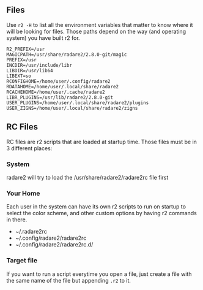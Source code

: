 ## Files

Use `r2 -H` to list all the environment variables that matter to know where it will
be looking for files. Those paths depend on the way (and operating system) you have
built r2 for.

```
R2_PREFIX=/usr
MAGICPATH=/usr/share/radare2/2.8.0-git/magic
PREFIX=/usr
INCDIR=/usr/include/libr
LIBDIR=/usr/lib64
LIBEXT=so
RCONFIGHOME=/home/user/.config/radare2
RDATAHOME=/home/user/.local/share/radare2
RCACHEHOME=/home/user/.cache/radare2
LIBR_PLUGINS=/usr/lib/radare2/2.8.0-git
USER_PLUGINS=/home/user/.local/share/radare2/plugins
USER_ZIGNS=/home/user/.local/share/radare2/zigns
```

## RC Files

RC files are r2 scripts that are loaded at startup time. Those files must be in 3 different places:

### System

radare2 will try to load the /usr/share/radare2/radare2rc file first

### Your Home

Each user in the system can have its own r2 scripts to run on startup to select the color scheme, and other custom options by having r2 commands in there.

* ~/.radare2rc
* ~/.config/radare2/radare2rc
* ~/.config/radare2/radare2rc.d/

### Target file

If you want to run a script everytime you open a file, just create a file with the same name of the file
but appending `.r2` to it.
